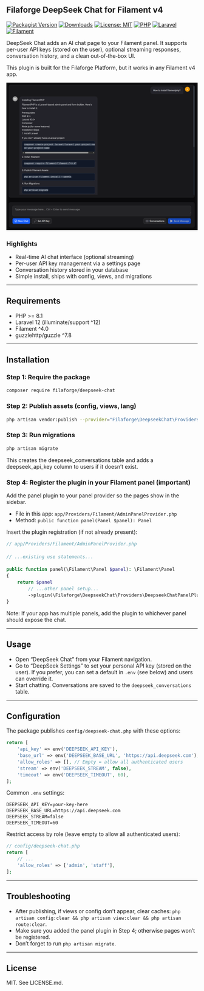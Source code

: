 ## Filaforge DeepSeek Chat for Filament v4

[![Packagist Version](https://img.shields.io/packagist/v/filaforge/deepseek-chat.svg)](https://packagist.org/packages/filaforge/deepseek-chat)
[![Downloads](https://img.shields.io/packagist/dt/filaforge/deepseek-chat.svg)](https://packagist.org/packages/filaforge/deepseek-chat)
[![License: MIT](https://img.shields.io/badge/license-MIT-blue.svg)](LICENSE.md)
[![PHP](https://img.shields.io/badge/PHP-^8.1-777bb4?logo=php)](https://www.php.net/)
[![Laravel](https://img.shields.io/badge/Laravel-^12-ff2d20?logo=laravel)](https://laravel.com)
[![Filament](https://img.shields.io/badge/Filament-^4-16a34a)](https://filamentphp.com)

DeepSeek Chat adds an AI chat page to your Filament panel. It supports per-user API keys (stored on the user), optional streaming responses, conversation history, and a clean out‑of‑the‑box UI.

This plugin is built for the Filaforge Platform, but it works in any Filament v4 app.

![Screenshot](screenshot.png)

### Highlights
- Real-time AI chat interface (optional streaming)
- Per-user API key management via a settings page
- Conversation history stored in your database
- Simple install, ships with config, views, and migrations

---

## Requirements
- PHP >= 8.1
- Laravel 12 (illuminate/support ^12)
- Filament ^4.0
- guzzlehttp/guzzle ^7.8

---

## Installation

### Step 1: Require the package
```bash
composer require filaforge/deepseek-chat
```

### Step 2: Publish assets (config, views, lang)
```bash
php artisan vendor:publish --provider="Filaforge\DeepseekChat\Providers\DeepseekChatServiceProvider"
```

### Step 3: Run migrations
```bash
php artisan migrate
```
This creates the deepseek_conversations table and adds a deepseek_api_key column to users if it doesn’t exist.

### Step 4: Register the plugin in your Filament panel (important)
Add the panel plugin to your panel provider so the pages show in the sidebar.

- File in this app: `app/Providers/Filament/AdminPanelProvider.php`
- Method: `public function panel(Panel $panel): Panel`

Insert the plugin registration (if not already present):
```php
// app/Providers/Filament/AdminPanelProvider.php

// ...existing use statements...

public function panel(\Filament\Panel $panel): \Filament\Panel
{
    return $panel
        // ...other panel setup...
        ->plugin(\Filaforge\DeepseekChat\Providers\DeepseekChatPanelPlugin::make());
}
```
Note: If your app has multiple panels, add the plugin to whichever panel should expose the chat.

---

## Usage
- Open “DeepSeek Chat” from your Filament navigation.
- Go to “DeepSeek Settings” to set your personal API key (stored on the user). If you prefer, you can set a default in `.env` (see below) and users can override it.
- Start chatting. Conversations are saved to the `deepseek_conversations` table.

---

## Configuration
The package publishes `config/deepseek-chat.php` with these options:

```php
return [
    'api_key' => env('DEEPSEEK_API_KEY'),
    'base_url' => env('DEEPSEEK_BASE_URL', 'https://api.deepseek.com'),
    'allow_roles' => [], // Empty = allow all authenticated users
    'stream' => env('DEEPSEEK_STREAM', false),
    'timeout' => env('DEEPSEEK_TIMEOUT', 60),
];
```

Common `.env` settings:
```env
DEEPSEEK_API_KEY=your-key-here
DEEPSEEK_BASE_URL=https://api.deepseek.com
DEEPSEEK_STREAM=false
DEEPSEEK_TIMEOUT=60
```

Restrict access by role (leave empty to allow all authenticated users):
```php
// config/deepseek-chat.php
return [
    // ...
    'allow_roles' => ['admin', 'staff'],
];
```

---

## Troubleshooting
- After publishing, if views or config don’t appear, clear caches: `php artisan config:clear && php artisan view:clear && php artisan route:clear`.
- Make sure you added the panel plugin in Step 4; otherwise pages won’t be registered.
- Don’t forget to run `php artisan migrate`.

---

## License
MIT. See LICENSE.md.

